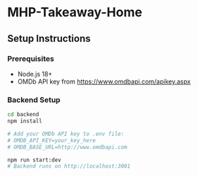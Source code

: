 # MHP-Takeaway-Home


## Setup Instructions

### Prerequisites
- Node.js 18+
- OMDb API key from https://www.omdbapi.com/apikey.aspx

### Backend Setup
```bash
cd backend
npm install

# Add your OMDb API key to .env file:
# OMDB_API_KEY=your_key_here
# OMDB_BASE_URL=http://www.omdbapi.com

npm run start:dev
# Backend runs on http://localhost:3001